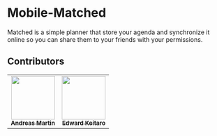 # Mobile-Matched

Matched is a simple planner that store your agenda and synchronize it online so you can share them to your friends with your permissions.


## Contributors

<table>
  <tr>
    <td align="center">
      <a href="https://AVM-Martin.my.id/">
        <img src="https://github.com/AVM-Martin.png" width="100px;" alt=""/><br />
        <sub><b>Andreas Martin</b></sub>
      </a>
    </td>
    <td align="center">
      <a href="https://github.com/ekeitaro/">
        <img src="https://github.com/ekeitaro.png" width="100px;" alt=""/><br />
        <sub><b>Edward Keitaro</b></sub>
      </a>
    </td>
  </tr>
</table>
